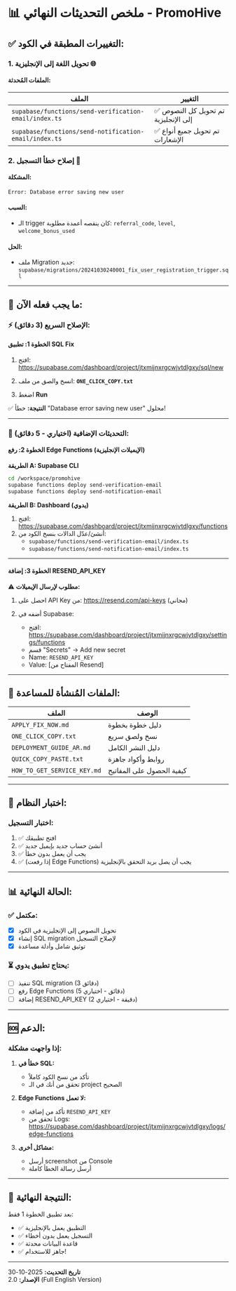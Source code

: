 # 📊 ملخص التحديثات النهائي - PromoHive

## ✅ التغييرات المطبقة في الكود:

### 1. تحويل اللغة إلى الإنجليزية 🌐

#### الملفات المُحدثة:

| الملف | التغيير |
|------|---------|
| `supabase/functions/send-verification-email/index.ts` | ✅ تم تحويل كل النصوص إلى الإنجليزية |
| `supabase/functions/send-notification-email/index.ts` | ✅ تم تحويل جميع أنواع الإشعارات |

### 2. إصلاح خطأ التسجيل 🔧

#### المشكلة:
```
Error: Database error saving new user
```

#### السبب:
- الـ trigger كان ينقصه أعمدة مطلوبة: `referral_code`, `level`, `welcome_bonus_used`

#### الحل:
- ملف Migration جديد: `supabase/migrations/20241030240001_fix_user_registration_trigger.sql`

---

## 🎯 ما يجب فعله الآن:

### ⚡ الإصلاح السريع (3 دقائق):

#### الخطوة 1: تطبيق SQL Fix

1. افتح: https://supabase.com/dashboard/project/jtxmijnxrgcwjvtdlgxy/sql/new

2. انسخ والصق من ملف: **`ONE_CLICK_COPY.txt`**

3. اضغط **Run**

✅ **النتيجة:** خطأ "Database error saving new user" محلول!

---

### 🔄 التحديثات الإضافية (اختياري - 5 دقائق):

#### الخطوة 2: رفع Edge Functions (الإيميلات الإنجليزية)

**الطريقة A: Supabase CLI**
```bash
cd /workspace/promohive
supabase functions deploy send-verification-email
supabase functions deploy send-notification-email
```

**الطريقة B: Dashboard (يدوي)**
1. افتح: https://supabase.com/dashboard/project/jtxmijnxrgcwjvtdlgxy/functions
2. أنشئ/عدّل الدالات بنسخ الكود من:
   - `supabase/functions/send-verification-email/index.ts`
   - `supabase/functions/send-notification-email/index.ts`

---

#### الخطوة 3: إضافة RESEND_API_KEY

⚠️ **مطلوب لإرسال الإيميلات:**

1. احصل على API Key من: https://resend.com/api-keys (مجاني)

2. أضفه في Supabase:
   - افتح: https://supabase.com/dashboard/project/jtxmijnxrgcwjvtdlgxy/settings/functions
   - قسم "Secrets" → Add new secret
   - Name: `RESEND_API_KEY`
   - Value: [المفتاح من Resend]

---

## 📁 الملفات المُنشأة للمساعدة:

| الملف | الوصف |
|------|-------|
| `APPLY_FIX_NOW.md` | دليل خطوة بخطوة |
| `ONE_CLICK_COPY.txt` | نسخ ولصق سريع |
| `DEPLOYMENT_GUIDE_AR.md` | دليل النشر الكامل |
| `QUICK_COPY_PASTE.txt` | روابط وأكواد جاهزة |
| `HOW_TO_GET_SERVICE_KEY.md` | كيفية الحصول على المفاتيح |

---

## 🧪 اختبار النظام:

### اختبار التسجيل:
1. ✅ افتح تطبيقك
2. ✅ أنشئ حساب جديد بإيميل جديد
3. ✅ يجب أن يعمل بدون خطأ
4. ✅ (إذا رفعت Edge Functions) يجب أن يصل بريد التحقق بالإنجليزية

---

## 📊 الحالة النهائية:

### ✅ مكتمل:
- [x] تحويل النصوص إلى الإنجليزية في الكود
- [x] إنشاء SQL migration لإصلاح التسجيل
- [x] توثيق شامل وأدلة مساعدة

### ⏳ يحتاج تطبيق يدوي:
- [ ] تنفيذ SQL migration (3 دقائق)
- [ ] رفع Edge Functions (5 دقائق - اختياري)
- [ ] إضافة RESEND_API_KEY (2 دقيقة - اختياري)

---

## 🆘 الدعم:

### إذا واجهت مشكلة:

1. **خطأ في SQL:**
   - تأكد من نسخ الكود كاملاً
   - تحقق من أنك في الـ project الصحيح

2. **Edge Functions لا تعمل:**
   - تأكد من إضافة `RESEND_API_KEY`
   - تحقق من Logs: https://supabase.com/dashboard/project/jtxmijnxrgcwjvtdlgxy/logs/edge-functions

3. **مشاكل أخرى:**
   - أرسل screenshot من Console
   - أرسل رسالة الخطأ كاملة

---

## 🎉 النتيجة النهائية:

بعد تطبيق الخطوة 1 فقط:
- ✅ التطبيق يعمل بالإنجليزية
- ✅ التسجيل يعمل بدون أخطاء
- ✅ قاعدة البيانات محدثة
- ✅ جاهز للاستخدام!

---

**تاريخ التحديث:** 2025-10-30  
**الإصدار:** 2.0 (Full English Version)
